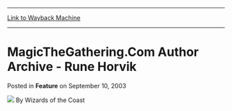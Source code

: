 
---
[Link to Wayback Machine](https://web.archive.org/web/20211019063444/https://magic.wizards.com/en/articles/archive/feature/magicthegatheringcom-author-archive-rune-horvik-2003-09-10)

[_metadata_:wayback_url]:- "https://magic.wizards.com/en/articles/archive/feature/magicthegatheringcom-author-archive-rune-horvik-2003-09-10"
[_metadata_:wayback_raw_url]:- "https://web.archive.org/web/20211019063444id_/https://magic.wizards.com/en/articles/archive/feature/magicthegatheringcom-author-archive-rune-horvik-2003-09-10"
[_metadata_:wayback_capture_timestamp]:- "2021-10-19 06:34:44+00:00"
[_metadata_:generator]:- "Drupal 7 (http://drupal.org)"
---


MagicTheGathering.Com Author Archive - Rune Horvik
==================================================



 Posted in **Feature**
 on September 10, 2003 






![](https://media.magic.wizards.com/styles/auth_small/public/images/person/wizards_author.jpg)
By Wizards of the Coast


















